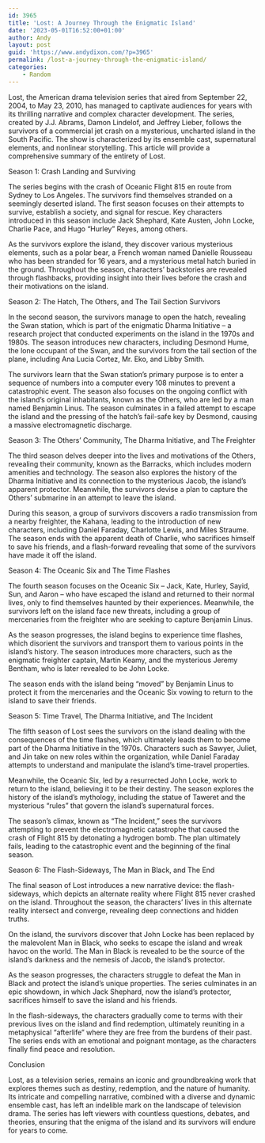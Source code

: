 ```yaml
---
id: 3965
title: 'Lost: A Journey Through the Enigmatic Island'
date: '2023-05-01T16:52:00+01:00'
author: Andy
layout: post
guid: 'https://www.andydixon.com/?p=3965'
permalink: /lost-a-journey-through-the-enigmatic-island/
categories:
    - Random
---
```


Lost, the American drama television series that aired from September 22, 2004, to May 23, 2010, has managed to captivate audiences for years with its thrilling narrative and complex character development. The series, created by J.J. Abrams, Damon Lindelof, and Jeffrey Lieber, follows the survivors of a commercial jet crash on a mysterious, uncharted island in the South Pacific. The show is characterized by its ensemble cast, supernatural elements, and nonlinear storytelling. This article will provide a comprehensive summary of the entirety of Lost.

Season 1: Crash Landing and Surviving

The series begins with the crash of Oceanic Flight 815 en route from Sydney to Los Angeles. The survivors find themselves stranded on a seemingly deserted island. The first season focuses on their attempts to survive, establish a society, and signal for rescue. Key characters introduced in this season include Jack Shephard, Kate Austen, John Locke, Charlie Pace, and Hugo “Hurley” Reyes, among others.

As the survivors explore the island, they discover various mysterious elements, such as a polar bear, a French woman named Danielle Rousseau who has been stranded for 16 years, and a mysterious metal hatch buried in the ground. Throughout the season, characters’ backstories are revealed through flashbacks, providing insight into their lives before the crash and their motivations on the island.

Season 2: The Hatch, The Others, and The Tail Section Survivors

In the second season, the survivors manage to open the hatch, revealing the Swan station, which is part of the enigmatic Dharma Initiative – a research project that conducted experiments on the island in the 1970s and 1980s. The season introduces new characters, including Desmond Hume, the lone occupant of the Swan, and the survivors from the tail section of the plane, including Ana Lucia Cortez, Mr. Eko, and Libby Smith.

The survivors learn that the Swan station’s primary purpose is to enter a sequence of numbers into a computer every 108 minutes to prevent a catastrophic event. The season also focuses on the ongoing conflict with the island’s original inhabitants, known as the Others, who are led by a man named Benjamin Linus. The season culminates in a failed attempt to escape the island and the pressing of the hatch’s fail-safe key by Desmond, causing a massive electromagnetic discharge.

Season 3: The Others’ Community, The Dharma Initiative, and The Freighter

The third season delves deeper into the lives and motivations of the Others, revealing their community, known as the Barracks, which includes modern amenities and technology. The season also explores the history of the Dharma Initiative and its connection to the mysterious Jacob, the island’s apparent protector. Meanwhile, the survivors devise a plan to capture the Others’ submarine in an attempt to leave the island.

During this season, a group of survivors discovers a radio transmission from a nearby freighter, the Kahana, leading to the introduction of new characters, including Daniel Faraday, Charlotte Lewis, and Miles Straume. The season ends with the apparent death of Charlie, who sacrifices himself to save his friends, and a flash-forward revealing that some of the survivors have made it off the island.

Season 4: The Oceanic Six and The Time Flashes

The fourth season focuses on the Oceanic Six – Jack, Kate, Hurley, Sayid, Sun, and Aaron – who have escaped the island and returned to their normal lives, only to find themselves haunted by their experiences. Meanwhile, the survivors left on the island face new threats, including a group of mercenaries from the freighter who are seeking to capture Benjamin Linus.

As the season progresses, the island begins to experience time flashes, which disorient the survivors and transport them to various points in the island’s history. The season introduces more characters, such as the enigmatic freighter captain, Martin Keamy, and the mysterious Jeremy Bentham, who is later revealed to be John Locke.

The season ends with the island being “moved” by Benjamin Linus to protect it from the mercenaries and the Oceanic Six vowing to return to the island to save their friends.

Season 5: Time Travel, The Dharma Initiative, and The Incident

The fifth season of Lost sees the survivors on the island dealing with the consequences of the time flashes, which ultimately leads them to become part of the Dharma Initiative in the 1970s. Characters such as Sawyer, Juliet, and Jin take on new roles within the organization, while Daniel Faraday attempts to understand and manipulate the island’s time-travel properties.

Meanwhile, the Oceanic Six, led by a resurrected John Locke, work to return to the island, believing it to be their destiny. The season explores the history of the island’s mythology, including the statue of Taweret and the mysterious “rules” that govern the island’s supernatural forces.

The season’s climax, known as “The Incident,” sees the survivors attempting to prevent the electromagnetic catastrophe that caused the crash of Flight 815 by detonating a hydrogen bomb. The plan ultimately fails, leading to the catastrophic event and the beginning of the final season.

Season 6: The Flash-Sideways, The Man in Black, and The End

The final season of Lost introduces a new narrative device: the flash-sideways, which depicts an alternate reality where Flight 815 never crashed on the island. Throughout the season, the characters’ lives in this alternate reality intersect and converge, revealing deep connections and hidden truths.

On the island, the survivors discover that John Locke has been replaced by the malevolent Man in Black, who seeks to escape the island and wreak havoc on the world. The Man in Black is revealed to be the source of the island’s darkness and the nemesis of Jacob, the island’s protector.

As the season progresses, the characters struggle to defeat the Man in Black and protect the island’s unique properties. The series culminates in an epic showdown, in which Jack Shephard, now the island’s protector, sacrifices himself to save the island and his friends.

In the flash-sideways, the characters gradually come to terms with their previous lives on the island and find redemption, ultimately reuniting in a metaphysical “afterlife” where they are free from the burdens of their past. The series ends with an emotional and poignant montage, as the characters finally find peace and resolution.

Conclusion

Lost, as a television series, remains an iconic and groundbreaking work that explores themes such as destiny, redemption, and the nature of humanity. Its intricate and compelling narrative, combined with a diverse and dynamic ensemble cast, has left an indelible mark on the landscape of television drama. The series has left viewers with countless questions, debates, and theories, ensuring that the enigma of the island and its survivors will endure for years to come.